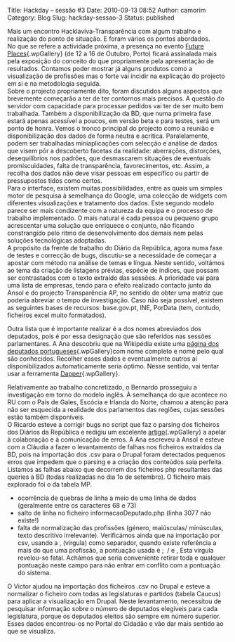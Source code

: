 Title: Hackday – sessão #3
Date: 2010-09-13 08:52
Author: camorim
Category: Blog
Slug: hackday-sessao-3
Status: published

Mais um encontro Hacklaviva-Transparência com algum trabalho e realização do ponto de situação. E foram vários os pontos abordados.  
No que se refere a actividade próxima, a presença no evento [Future Places](http://futureplaces.org/ "Future Places"){.wpGallery} (de 12 a 16 de Outubro, Porto) ficará assinalada mais pela exposição do conceito do que propriamente pela apresentação de resultados. Contamos poder mostrar já alguns produtos como a visualização de profissões mas o forte vai incidir na explicação do projecto em si e na metodologia seguida.  
Sobre o projecto propriamente dito, foram discutidos alguns aspectos que brevemente começarão a ter de ter contornos mais precisos. A questão do servidor com capacidade para processar pedidos vai ter de ser muito bem trabalhada. Também a disponibilização da BD, que numa primeira fase estará apenas acessível a poucos, em versão beta e para testes, será um ponto de honra. Vemos o tronco principal do projecto como a reunião e disponibilização dos dados de forma neutra e acrítica. Paralelamente, podem ser trabalhadas miniaplicações com selecção e análise de dados que visem pôr a descoberto facetas da realidade: aberrações, distorções, desequilíbrios nos padrões, que desmascarem situações de eventuais promiscuidades, falta de transparência, favorecimentos, etc. Assim, a recolha dos dados não deve visar pessoas em específico ou partir de pressupostos tidos como certos.  
Para o interface, existem muitas possibilidades, entre as quais um simples motor de pesquisa à semelhança do Google, uma colecção de widgets com diferentes visualizações e tratamento dos dados. Este segundo modelo parece ser mais condizente com a natureza da equipa e o processo de trabalho implementado. O mais natural é cada pessoa ou pequeno grupo acrescentar uma solução que enriquece o conjunto, não ficando constrangido pelo ritmo de desenvolvimento dos demais nem pelas soluções tecnológicas adoptadas.  
A propósito da frente de trabalho do Diário da República, agora numa fase de testes e correcção de bugs, discutiu-se a necessidade de começar a apostar com método na análise de temas e língua. Neste sentido, voltámos ao tema da criação de listagens prévias, espécie de índices, que possam ser contrastados com o texto extraído das sessões. A prioridade vai para uma lista de empresas, tendo para o efeito realizado contacto junto da Ansol e do projecto Transparência AP, no sentido de obter uma matriz que poderia abreviar o tempo de investigação. Caso não seja possível, existem as seguintes bases de recursos: base.gov.pt, INE, PorData (tem, contudo, ficheiros excel muito formatados).

Outra lista que é importante realizar é a dos nomes abreviados dos deputados, pois é por essa designação que são referidos nas sessões parlamentares. A Ana descobriu que na Wikipédia existe uma [página dos deputados portugueses](http://pt.wikipedia.org/wiki/Lista_de_deputados_portugueses "Deputados portugueses"){.wpGallery}com nome completo e nome pelo qual são conhecidos. Recolher esses dados e eventualmente outros aí disponibilizados automaticamente seria óptimo. Nesse sentido, vai tentar usar a ferramenta [Dapper](http://open.dapper.net/ "Open Dapper"){.wpGallery}.

Relativamente ao trabalho concretizado, o Bernardo prosseguiu a investigação em torno do modelo inglês. À semelhança do que acontece no RU com o País de Gales, Escócia e Irlanda do Norte, chamou a atenção para não ser esquecida a realidade dos parlamentos das regiões, cujas sessões estão também disponíveis.  
O Ricardo esteve a corrigir bugs no script que faz o parsing dos ficheiros dos Diários da República e redigiu um excelente [artigo](http://transparencia.hacklaviva.net/2010/09/decifrando-o-diario-da-assembleia-da-republica "Artigo sobre DR script"){.wpGallery} a apelar à colaboração e à comunicação de erros. A Ana escreveu à Ansol e esteve com a Cláudia a fazer o levantamento de falhas nos ficheiros extraídos da BD, pois na importação dos .csv para o Drupal foram detectados pequenos erros que impedem que o parsing e a criação dos conteúdos saia perfeita. Listamos as falhas abaixo que decorrem dos ficheiros php resultantes das queries à BD (todas realizadas no dia 1o de setembro). O ficheiro mais explorado foi o da tabela MP.

-   ocorrência de quebras de linha a meio de uma linha de dados (geralmente entre os caracteres 68 e 73)
-   salto de linha no ficheiro informacaoDeputado.php (linha 3077 não existe!)
-   falta de normalização das profissões (género, maiúsculas/ minúsculas, texto descritivo irrelevante). Verificámos ainda que na importação por csv, usando a , (vírgula) como separador, quando existe referência a mais do que uma profissão, a pontuação usada é ;  / e , Esta vírgula revelou-se fatal. Achámos que seria conveniente retirar toda e qualquer pontuação neste campo para não entrar em conflito com a pontuação do sistema.

O Victor ajudou na importação dos ficheiros .csv no Drupal e esteve a normalizar o ficheiro com todas as legislaturas e partidos (tabela Caucus) para aplicar a visualização em Drupal. Neste levantamento, necessitou de pesquisar informação sobre o número de deputados elegíveis para cada legislatura, porque os deputados eleitos são sempre em número superior. Esses dados encontrou-os no Portal do Cidadão e vão dar mais sentido ao que se visualiza.
